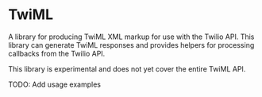 TwiML
===
A library for producing TwiML XML markup for use with the Twilio API.  This library can generate TwiML responses and provides helpers for processing callbacks from the Twilio API.

This library is experimental and does not yet cover the entire TwiML API.

TODO: Add usage examples